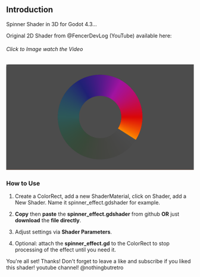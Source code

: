 ## Introduction

Spinner Shader in 3D for Godot 4.3...

Original 2D Shader from @FencerDevLog (YouTube) available here:
###### Click to Image watch the Video
[![Watch the video](https://github.com/mikecabral/Godot_4/blob/main/Shaders/Spinner_Shader_3D/thumbnail.PNG)](https://www.youtube.com/watch?v=KS67q_pOcD0)


### How to Use

1. Create a ColorRect, add a new ShaderMaterial, click on Shader, add a New Shader. Name it spinner_effect.gdshader for example.

2. **Copy** then **paste** the **spinner_effect.gdshader** from github **OR** just **download** the **file directly**.

3. Adjust settings via **Shader Parameters**.

4. Optional: attach the **spinner_effect.gd** to the ColorRect to stop processing of the effect until you need it.

You're all set! Thanks!
Don't forget to leave a like and subscribe if you liked this shader!
youtube channel! @nothingbutretro